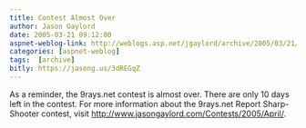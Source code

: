 ```yaml
---
title: Contest Almost Over
author: Jason Gaylord
date: 2005-03-21 09:12:00
aspnet-weblog-link: http://weblogs.asp.net/jgaylord/archive/2005/03/21/395343.aspx
categories: [aspnet-weblog]
tags:  [archive]
bitly: https://jasong.us/3dREGqZ
---
```


As a reminder, the 9rays.net contest is almost over. There are only 10 days left in the contest. For more information about the 9rays.net Report Sharp-Shooter contest, visit http://www.jasongaylord.com/Contests/2005/April/.
